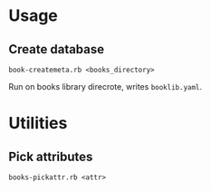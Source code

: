 # Usage

## Create database

```
book-createmeta.rb <books_directory>
```

Run on books library direcrote, writes `booklib.yaml`.

# Utilities

## Pick attributes

```
books-pickattr.rb <attr>
```


